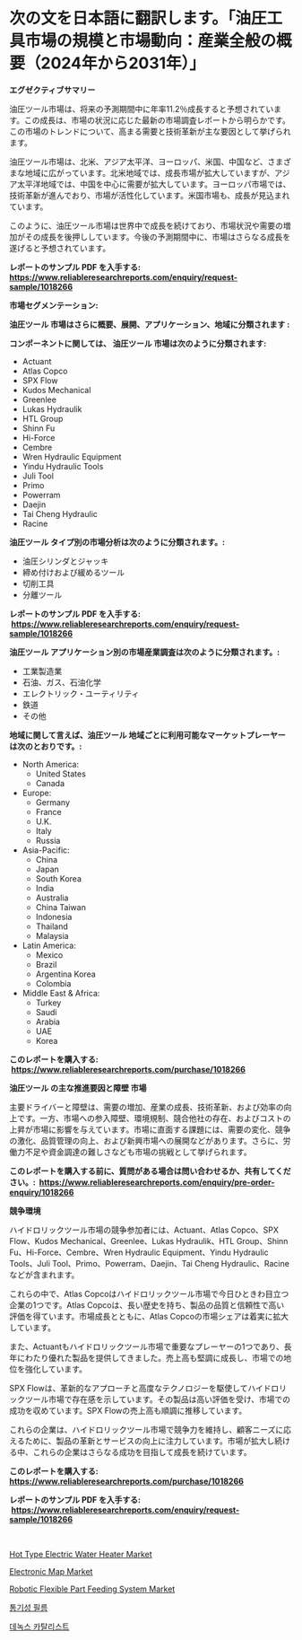 <p><h1>次の文を日本語に翻訳します。「油圧工具市場の規模と市場動向：産業全般の概要（2024年から2031年）」</h1></p><p><strong>エグゼクティブサマリー</strong></p>
<p><p>油圧ツール市場は、将来の予測期間中に年率11.2％成長すると予想されています。この成長は、市場の状況に応じた最新の市場調査レポートから明らかです。この市場のトレンドについて、高まる需要と技術革新が主な要因として挙げられます。</p><p>油圧ツール市場は、北米、アジア太平洋、ヨーロッパ、米国、中国など、さまざまな地域に広がっています。北米地域では、成長市場が拡大していますが、アジア太平洋地域では、中国を中心に需要が拡大しています。ヨーロッパ市場では、技術革新が進んでおり、市場が活性化しています。米国市場も、成長が見込まれています。</p><p>このように、油圧ツール市場は世界中で成長を続けており、市場状況や需要の増加がその成長を後押ししています。今後の予測期間中に、市場はさらなる成長を遂げると予想されています。</p></p>
<p><strong>レポートのサンプル PDF を入手する: <a href="https://www.reliableresearchreports.com/enquiry/request-sample/1018266">https://www.reliableresearchreports.com/enquiry/request-sample/1018266</a></strong></p>
<p><strong>市場セグメンテーション:</strong></p>
<p><strong> 油圧ツール 市場はさらに概要、展開、アプリケーション、地域に分類されます :</strong></p>
<p><strong>コンポーネントに関しては、 油圧ツール 市場は次のように分類されます: &nbsp;</strong></p>
<p><ul><li>Actuant</li><li>Atlas Copco</li><li>SPX Flow</li><li>Kudos Mechanical</li><li>Greenlee</li><li>Lukas Hydraulik</li><li>HTL Group</li><li>Shinn Fu</li><li>Hi-Force</li><li>Cembre</li><li>Wren Hydraulic Equipment</li><li>Yindu Hydraulic Tools</li><li>Juli Tool</li><li>Primo</li><li>Powerram</li><li>Daejin</li><li>Tai Cheng Hydraulic</li><li>Racine</li></ul></p>
<p><strong> 油圧ツール タイプ別の市場分析は次のように分類されます。:</strong></p>
<p><ul><li>油圧シリンダとジャッキ</li><li>締め付けおよび緩めるツール</li><li>切削工具</li><li>分離ツール</li></ul></p>
<p><strong>レポートのサンプル PDF を入手する: &nbsp;<a href="https://www.reliableresearchreports.com/enquiry/request-sample/1018266">https://www.reliableresearchreports.com/enquiry/request-sample/1018266</a></strong></p>
<p><strong> 油圧ツール アプリケーション別の市場産業調査は次のように分類されます。:</strong></p>
<p><ul><li>工業製造業</li><li>石油、ガス、石油化学</li><li>エレクトリック・ユーティリティ</li><li>鉄道</li><li>その他</li></ul></p>
<p><strong>地域に関して言えば、油圧ツール 地域ごとに利用可能なマーケットプレーヤーは次のとおりです。:</strong></p>
<p><ul>
    <li>
        North America:
        <ul>
            <li>United States</li>
            <li>Canada</li>
        </ul>
    </li>
    <li>
        Europe:
        <ul>
            <li>Germany</li>
            <li>France</li>
            <li>U.K.</li>
            <li>Italy</li>
            <li>Russia</li>
        </ul>
    </li>
    <li>
        Asia-Pacific:
        <ul>
            <li>China</li>
            <li>Japan</li>
            <li>South Korea</li>
            <li>India</li>
            <li>Australia</li>
            <li>China Taiwan</li>
            <li>Indonesia</li>
            <li>Thailand</li>
            <li>Malaysia</li>
        </ul>
    </li>
    <li>
        Latin America:
        <ul>
            <li>Mexico</li>
            <li>Brazil</li>
            <li>Argentina Korea</li>
            <li>Colombia</li>
        </ul>
    </li>
    <li>
        Middle East & Africa:
        <ul>
            <li>Turkey</li>
            <li>Saudi</li>
            <li>Arabia</li>
            <li>UAE</li>
            <li>Korea</li>
        </ul>
    </li>
    </ul></p>
<p><strong>このレポートを購入する: &nbsp;<a href="https://www.reliableresearchreports.com/purchase/1018266">https://www.reliableresearchreports.com/purchase/1018266</a></strong></p>
<p><strong>油圧ツール の主な推進要因と障壁 市場</strong></p>
<p><p>主要ドライバーと障壁は、需要の増加、産業の成長、技術革新、および効率の向上です。一方、市場への参入障壁、環境規制、競合他社の存在、およびコストの上昇が市場に影響を与えています。市場に直面する課題には、需要の変化、競争の激化、品質管理の向上、および新興市場への展開などがあります。さらに、労働力不足や資金調達の難しさなども市場の挑戦として挙げられます。</p></p>
<p><strong>このレポートを購入する前に、質問がある場合は問い合わせるか、共有してください。:&nbsp; <a href="https://www.reliableresearchreports.com/enquiry/pre-order-enquiry/1018266">https://www.reliableresearchreports.com/enquiry/pre-order-enquiry/1018266</a></strong></p>
<p><strong>競争環境</strong></p>
<p><p>ハイドロリックツール市場の競争参加者には、Actuant、Atlas Copco、SPX Flow、Kudos Mechanical、Greenlee、Lukas Hydraulik、HTL Group、Shinn Fu、Hi-Force、Cembre、Wren Hydraulic Equipment、Yindu Hydraulic Tools、Juli Tool、Primo、Powerram、Daejin、Tai Cheng Hydraulic、Racineなどが含まれます。</p><p>これらの中で、Atlas Copcoはハイドロリックツール市場で今日ひときわ目立つ企業の1つです。Atlas Copcoは、長い歴史を持ち、製品の品質と信頼性で高い評価を得ています。市場成長とともに、Atlas Copcoの市場シェアは着実に拡大しています。</p><p>また、Actuantもハイドロリックツール市場で重要なプレーヤーの1つであり、長年にわたり優れた製品を提供してきました。売上高も堅調に成長し、市場での地位を強化しています。</p><p>SPX Flowは、革新的なアプローチと高度なテクノロジーを駆使してハイドロリックツール市場で存在感を示しています。その製品は高い評価を受け、市場での成功を収めています。SPX Flowの売上高も順調に推移しています。</p><p>これらの企業は、ハイドロリックツール市場で競争力を維持し、顧客ニーズに応えるために、製品の革新とサービスの向上に注力しています。市場が拡大し続ける中、これらの企業はさらなる成功を目指して成長を続けています。</p></p>
<p><strong>このレポートを購入する: &nbsp; <a href="https://www.reliableresearchreports.com/purchase/1018266">https://www.reliableresearchreports.com/purchase/1018266</a></strong></p>
<p><strong>レポートのサンプル PDF を入手する: &nbsp;<a href="https://www.reliableresearchreports.com/enquiry/request-sample/1018266">https://www.reliableresearchreports.com/enquiry/request-sample/1018266</a></strong><strong></strong></p>
<p>&nbsp;</p>
<p><p><a href="https://view.publitas.com/reportprime-1/hot-type-electric-water-heater-market-offers-provide-insightful-data-for-the-time-period-from-2023-to-2030-and-also-provide-analysis-based-on-application-type-and-region/">Hot Type Electric Water Heater Market</a></p><p><a href="https://eight-handstand-8fb.notion.site/Electronic-Map-Market-Analysis-and-Market-Size-Global-Industry-Overview-Market-Segmentation-and-Fo-cf96c0fea1b844b6b5012e988628d225">Electronic Map Market</a></p><p><a href="https://skillful-vermicelli-b89.notion.site/Robotic-Flexible-Part-Feeding-System-Market-Research-Report-Provides-Critical-Insights-that-can-help-02d279f2182c4c6eb8821ceb1d1edf55">Robotic Flexible Part Feeding System Market</a></p><p><a href="https://github.com/oajzkywllm460/Market-Research-Report-List-1/blob/main/2706264188788.md">통기성 필름</a></p><p><a href="https://github.com/vsr06p4p49/Market-Research-Report-List-1/blob/main/1525909188789.md">데녹스 카탈리스트</a></p></p>